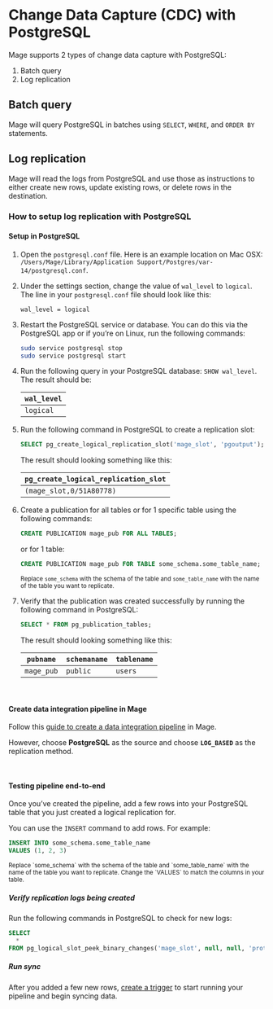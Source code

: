 # Change Data Capture (CDC) with PostgreSQL

Mage supports 2 types of change data capture with PostgreSQL:

1. Batch query
1. Log replication

## Batch query

Mage will query PostgreSQL in batches using `SELECT`, `WHERE`, and `ORDER BY`
statements.

## Log replication

Mage will read the logs from PostgreSQL and use those as instructions to either
create new rows, update existing rows, or delete rows in the destination.

### How to setup log replication with PostgreSQL

#### Setup in PostgreSQL

1. Open the `postgresql.conf` file. Here is an example location on Mac OSX:
`/Users/Mage/Library/Application Support/Postgres/var-14/postgresql.conf`.
1. Under the settings section, change the value of `wal_level` to `logical`. The line in your
`postgresql.conf` file should look like this:
    ```text
    wal_level = logical
    ```
1. Restart the PostgreSQL service or database. You can do this via the PostgreSQL app or if you’re
on Linux, run the following commands:
    ```bash
    sudo service postgresql stop
    sudo service postgresql start
    ```
1. Run the following query in your PostgreSQL database: `SHOW wal_level`. The result should be:

    | `wal_level` |
    | --- |
    | `logical` |

1. Run the following command in PostgreSQL to create a replication slot:
    ```sql
    SELECT pg_create_logical_replication_slot('mage_slot', 'pgoutput');
    ```

    The result should looking something like this:

    | `pg_create_logical_replication_slot` |
    | --- |
    | `(mage_slot,0/51A80778)` |

1. Create a publication for all tables or for 1 specific table using the following commands:
    ```sql
    CREATE PUBLICATION mage_pub FOR ALL TABLES;
    ```

    or for 1 table:

    ```sql
    CREATE PUBLICATION mage_pub FOR TABLE some_schema.some_table_name;
    ```
    <sub>Replace `some_schema` with the schema of the table and `some_table_name` with the name
    of the table you want to replicate.</sub>

1. Verify that the publication was created successfully by running the following command in PostgreSQL:
    ```sql
    SELECT * FROM pg_publication_tables;
    ```

    The result should looking something like this:

    | `pubname` | `schemaname` | `tablename` |
    | --- | --- | --- |
    | `mage_pub` | `public` | `users` |

<br />

#### Create data integration pipeline in Mage

Follow this [guide to create a data integration pipeline](../../pipelines/DataIntegrationPipeline.md)
in Mage.

However, choose <b>PostgreSQL</b> as the source and choose <b>`LOG_BASED`</b> as the
replication method.

<br />

#### Testing pipeline end-to-end

Once you’ve created the pipeline, add a few rows into your PostgreSQL table that you just
created a logical replication for.

You can use the `INSERT` command to add rows. For example:

```sql
INSERT INTO some_schema.some_table_name
VALUES (1, 2, 3)
```

<sub>
  Replace `some_schema` with the schema of the table and `some_table_name` with the name
  of the table you want to replicate.
</sub>

<sub>
  Change the `VALUES` to match the columns in your table.
</sub>

##### Verify replication logs being created

Run the following commands in PostgreSQL to check for new logs:

```sql
SELECT
  *
FROM pg_logical_slot_peek_binary_changes('mage_slot', null, null, 'proto_version', '1', 'publication_names', 'mage_pub');
```

##### Run sync

After you added a few new rows, [create a trigger](../../../tutorials/triggers/schedule.md)
to start running your pipeline and begin syncing data.

<br />
